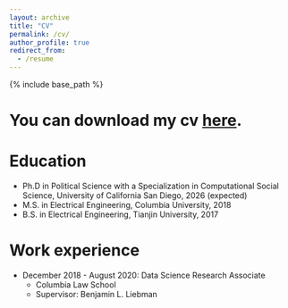 ```yaml
---
layout: archive
title: "CV"
permalink: /cv/
author_profile: true
redirect_from:
  - /resume
---
```


{% include base_path %}


You can download my cv [here](../files/XiaohanResume_long.pdf).
======

Education
======
* Ph.D in Political Science with a Specialization in Computational Social Science, University of California San Diego, 2026 (expected)
* M.S. in Electrical Engineering, Columbia University, 2018
* B.S. in Electrical Engineering, Tianjin University, 2017

Work experience
======
* December 2018 - August 2020: Data Science Research Associate
  * Columbia Law School
  * Supervisor: Benjamin L. Liebman


